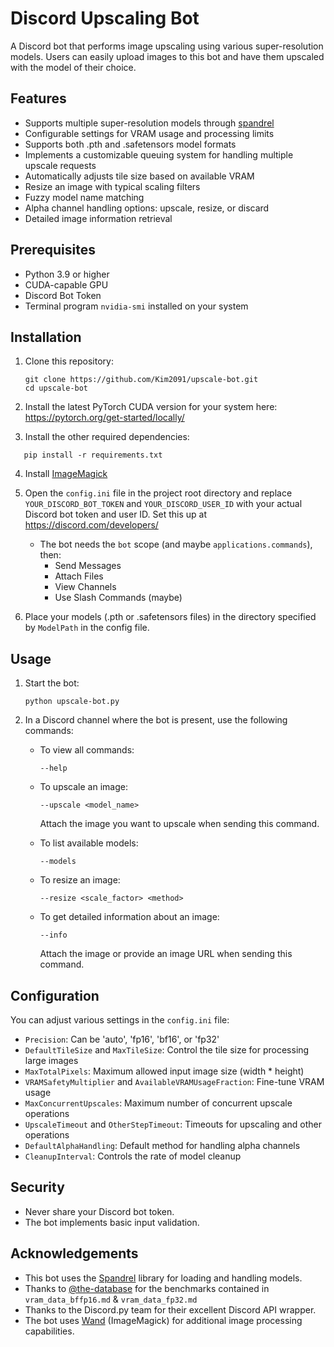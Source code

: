 # Discord Upscaling Bot

A Discord bot that performs image upscaling using various super-resolution models. Users can easily upload images to this bot and have them upscaled with the model of their choice.

## Features

- Supports multiple super-resolution models through [spandrel](https://github.com/chaiNNer-org/spandrel/)
- Configurable settings for VRAM usage and processing limits
- Supports both .pth and .safetensors model formats
- Implements a customizable queuing system for handling multiple upscale requests
- Automatically adjusts tile size based on available VRAM
- Resize an image with typical scaling filters
- Fuzzy model name matching
- Alpha channel handling options: upscale, resize, or discard
- Detailed image information retrieval

## Prerequisites

- Python 3.9 or higher
- CUDA-capable GPU
- Discord Bot Token
- Terminal program `nvidia-smi` installed on your system

## Installation

1. Clone this repository:
   ```
   git clone https://github.com/Kim2091/upscale-bot.git
   cd upscale-bot
   ```

2. Install the latest PyTorch CUDA version for your system here: https://pytorch.org/get-started/locally/

3. Install the other required dependencies:
```
   pip install -r requirements.txt
   ```
4. Install [ImageMagick](https://imagemagick.org/script/download.php)

5. Open the `config.ini` file in the project root directory and replace `YOUR_DISCORD_BOT_TOKEN` and `YOUR_DISCORD_USER_ID` with your actual Discord bot token and user ID. Set this up at https://discord.com/developers/
     - The bot needs the `bot` scope (and maybe `applications.commands`), then:
       - Send Messages
       - Attach Files
       - View Channels
       - Use Slash Commands (maybe)

6. Place your models (.pth or .safetensors files) in the directory specified by `ModelPath` in the config file.

## Usage

1. Start the bot:
   ```
   python upscale-bot.py
   ```

2. In a Discord channel where the bot is present, use the following commands:

   - To view all commands:
     ```
     --help
     ```

   - To upscale an image:
     ```
     --upscale <model_name>
     ```
     Attach the image you want to upscale when sending this command.

   - To list available models:
     ```
     --models
     ```
   - To resize an image:
     ```
     --resize <scale_factor> <method>
     ```
   - To get detailed information about an image:
     ```
     --info
     ```
     Attach the image or provide an image URL when sending this command.
     
## Configuration

You can adjust various settings in the `config.ini` file:

- `Precision`: Can be 'auto', 'fp16', 'bf16', or 'fp32'
- `DefaultTileSize` and `MaxTileSize`: Control the tile size for processing large images
- `MaxTotalPixels`: Maximum allowed input image size (width * height)
- `VRAMSafetyMultiplier` and `AvailableVRAMUsageFraction`: Fine-tune VRAM usage
- `MaxConcurrentUpscales`: Maximum number of concurrent upscale operations
- `UpscaleTimeout` and `OtherStepTimeout`: Timeouts for upscaling and other operations
- `DefaultAlphaHandling`: Default method for handling alpha channels
- `CleanupInterval`: Controls the rate of model cleanup

## Security

- Never share your Discord bot token.
- The bot implements basic input validation.

## Acknowledgements

- This bot uses the [Spandrel](https://github.com/chaiNNer-org/spandrel) library for loading and handling models.
- Thanks to [@the-database](https://github.com/the-database) for the benchmarks contained in `vram_data_bffp16.md` & `vram_data_fp32.md`
- Thanks to the Discord.py team for their excellent Discord API wrapper.
- The bot uses [Wand](https://docs.wand-py.org/) (ImageMagick) for additional image processing capabilities.

